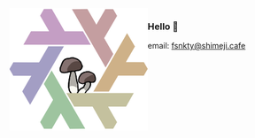 <img align="left" src="./pridemushienix.png" width="250"/>

### Hello 👋
email: fsnkty@shimeji.cafe <br>
